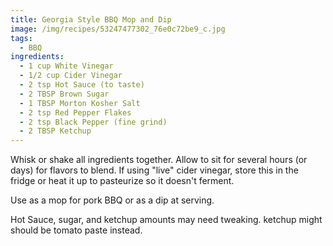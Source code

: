 ```yaml
---
title: Georgia Style BBQ Mop and Dip
image: /img/recipes/53247477302_76e0c72be9_c.jpg
tags:
  - BBQ
ingredients:
  - 1 cup White Vinegar
  - 1/2 cup Cider Vinegar
  - 2 tsp Hot Sauce (to taste)
  - 2 TBSP Brown Sugar
  - 1 TBSP Morton Kosher Salt
  - 2 tsp Red Pepper Flakes
  - 2 tsp Black Pepper (fine grind)
  - 2 TBSP Ketchup
---
```

W﻿hisk or shake all ingredients together. Allow to sit for several hours (or days) for flavors to blend.  If using "live" cider vinegar, store this in the fridge or heat it up to pasteurize so it doesn't ferment.

Use as a mop for pork BBQ or as a dip at serving.

H﻿ot Sauce, sugar, and ketchup amounts may need tweaking. ketchup might should be tomato paste instead.